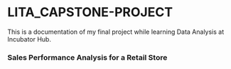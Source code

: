 # LITA_CAPSTONE-PROJECT
This is a documentation of my final project while learning Data Analysis at Incubator Hub.

### Sales Performance Analysis for a Retail Store
